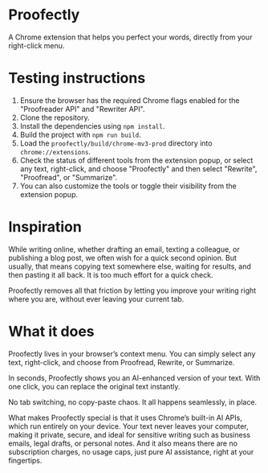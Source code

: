 # Proofectly

A Chrome extension that helps you perfect your words, directly from your right-click menu.

# Testing instructions

1. Ensure the browser has the required Chrome flags enabled for the "Proofreader API" and "Rewriter API".
2. Clone the repository.
3. Install the dependencies using `npm install`.
4. Build the project with `npm run build`.
5. Load the `proofectly/build/chrome-mv3-prod` directory into `chrome://extensions`.
6. Check the status of different tools from the extension popup, or select any text, right-click, and choose "Proofectly" and then select "Rewrite", "Proofread", or "Summarize".
7. You can also customize the tools or toggle their visibility from the extension popup.

# Inspiration

While writing online, whether drafting an email, texting a colleague, or publishing a blog post, we often wish for a quick second opinion. But usually, that means copying text somewhere else, waiting for results, and then pasting it all back. It is too much effort for a quick check.

Proofectly removes all that friction by letting you improve your writing right where you are, without ever leaving your current tab.

# What it does

Proofectly lives in your browser’s context menu. You can simply select any text, right-click, and choose from Proofread, Rewrite, or Summarize.

In seconds, Proofectly shows you an AI-enhanced version of your text. With one click, you can replace the original text instantly.

No tab switching, no copy-paste chaos. It all happens seamlessly, in place.

What makes Proofectly special is that it uses Chrome’s built-in AI APIs, which run entirely on your device. Your text never leaves your computer, making it private, secure, and ideal for sensitive writing such as business emails, legal drafts, or personal notes. And it also means there are no subscription charges, no usage caps, just pure AI assistance, right at your fingertips.
